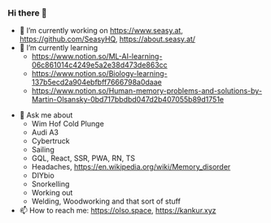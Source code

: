 ### Hi there 👋

<!--
**olso/olso** is a ✨ _special_ ✨ repository because its `README.md` (this file) appears on your GitHub profile.

Here are some ideas to get you started:
-->


- 🔭 I’m currently working on https://www.seasy.at, https://github.com/SeasyHQ, https://about.seasy.at/
- 🌱 I’m currently learning
  - https://www.notion.so/ML-AI-learning-06c861014c4249e5a2e38d473de863cc
  - https://www.notion.so/Biology-learning-137b5ecd2a904ebfbff7666798a0daae
  - https://www.notion.so/Human-memory-problems-and-solutions-by-Martin-Olsansky-0bd717bbdbd047d2b407055b89d1751e
<!--
- 👯 I’m looking to collaborate on ...
- 🤔 I’m looking for help with ...
- ⚡ Fun fact: ...
-->
- 💬 Ask me about
  - Wim Hof Cold Plunge
  - Audi A3
  - Cybertruck
  - Sailing
  - GQL, React, SSR, PWA, RN, TS
  - Headaches, https://en.wikipedia.org/wiki/Memory_disorder
  - DIYbio
  - Snorkelling
  - Working out
  - Welding, Woodworking and that sort of stuff
- 📫 How to reach me: https://olso.space, https://kankur.xyz
